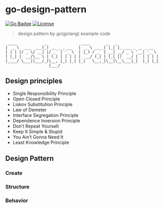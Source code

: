 go-design-pattern
===

[![Go Badge](https://img.shields.io/badge/go-v1.16-blue)](https://golang.org/)
[![License](https://img.shields.io/badge/License-Apache%202.0-blue.svg)](https://opensource.org/licenses/Apache-2.0)


> design pattern by go(golang) example code

```text
 ____            _               ____       _   _
|  _ \  ___  ___(_) __ _ _ __   |  _ \ __ _| |_| |_ ___ _ __ _ __
| | | |/ _ \/ __| |/ _` | '_ \  | |_) / _` | __| __/ _ \ '__| '_ \
| |_| |  __/\__ \ | (_| | | | | |  __/ (_| | |_| ||  __/ |  | | | |
|____/ \___||___/_|\__, |_| |_| |_|   \__,_|\__|\__\___|_|  |_| |_|
                   |___/
```

## Design principles

- Single Responsibility Principle
- Open Closed Principle
- Liskov Substitution Principle
- Law of Demeter
- Interface Segregation Principle
- Dependence Inversion Principle
- Don’t Repeat Yourselt
- Keep It Simple & Stupid
- You Ain’t Gonna Need It
- Least Knowledge Principle

## Design Pattern

### Create

### Structure

### Behavior
